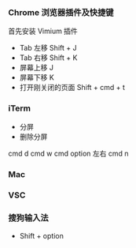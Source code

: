 ### Chrome 浏览器插件及快捷键

首先安装 Vimium 插件

-   Tab 左移 Shift + J
-   Tab 右移 Shift + K
-   屏幕上移 J
-   屏幕下移 K
-   打开刚关闭的页面 Shift + cmd + t

### iTerm

-   分屏
-   删除分屏

cmd d
cmd w
cmd option 左右
cmd n

### Mac

### VSC

### 搜狗输入法

-   Shift + option
